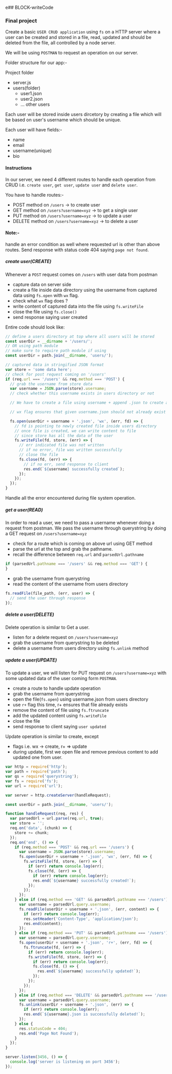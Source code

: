 e## BLOCK-writeCode

### Final project

Create a basic `USER CRUD application` using `fs` on a HTTP server where a user can be created and stored in a file, read, updated and should be deleted from the file, all controlled by a node server.

We will be using `POSTMAN` to request an operation on our server.

Folder structure for our app:-

Project folder

- server.js
- users(folder)
  - user1.json
  - user2.json
  - ... other users

Each user will be stored inside users dircetory by creating a file which will be based on user's username which should be unique.

Each user will have fields:-

- name
- email
- username(unique)
- bio

#### Instructions

In our server, we need 4 different routes to handle each operation from CRUD i.e. `create user`, `get user`, `update user` and `delete user`.

You have to handle routes:-

- POST method on `/users` -> to create user
- GET method on `/users?username=xyz` -> to get a single user
- PUT method on `/users?username=xyz` -> to update a user
- DELETE method on `/users?username=xyz` -> to delete a user

#### Note:-

handle an error condition as well where requested url is other than above routes. Send response with status code 404 saying `page not found`.

##### create user(CREATE)

Whenever a `POST` request comes on `/users` with user data from postman

- capture data on server side
- create a file inside data directory using the username from captured data using `fs.open` with `wx` flag.
- check what `wx` flag does ?
- write content of captured data into the file using `fs.writeFile`
- close the file using `fs.close()`
- send response saying user created

Entire code should look like:

```js
// define a users directory at top where all users will be stored
const userDir = __dirname + '/users/';
// OR using path module
// make sure to require path module if using
const userDir = path.join(__dirname, 'users/');

// captured data in stringified JSON format
var store = 'some data here';
// check for post request coming on '/users'
if (req.url === '/users' && req.method === 'POST') {
  // grab the username from store data
  var username = JSON.parse(store).username;
  // check whether this username exists in users directory or not

  // We have to create a file using username + append .json to create a proper file

  // wx flag ensures that given username.json should not already exist in users directory, therwise throws an error

  fs.open(userDir + username + '.json', 'wx', (err, fd) => {
    // fd is pointing to newly created file inside users directory
    // once file is created, we can write content to file
    // since store has all the data of the user
    fs.writeFile(fd, store, (err) => {
      // err indicated file was not written
      // if no error, file was written successfully
      // close the file
      fs.close(fd, (err) => {
        // if no err, send response to client
        res.end(`${username} successfully created`);
      });
    });
  });
}
```

Handle all the error encountered during file system operation.

##### get a user(READ)

In order to read a user, we need to pass a username whenever doing a request from postman. We pass the username through querystring by doing a GET request on `/users?username=xyz`

- check for a route which is coming on above url using GET method
- parse the url at the top and grab the pathname.
- recall the difference between `req.url` and `parsedUrl.pathname`

```js
if (parsedUrl.pathname === '/users' && req.method === 'GET') {
}
```

- grab the username from querystring
- read the content of the username from users directory

```js
fs.readFile(file_path, (err, user) => {
  // send the user through response
});
```

##### delete a user(DELETE)

Delete operation is similar to Get a user.

- listen for a delete request on `/users?username=xyz`
- grab the username from querystring to be deleted
- delete a username from users directory using `fs.unlink` method

##### update a user(UPDATE)

To update a user, we will listen for PUT request on `/users?username=xyz` with some updated data of the user coming form `POSTMAN`.

- create a route to handle update operation
- grab the username from querystring
- open the file(`fs.open`) using username.json from users directory
- use `r+` flag this time, r+ ensures that file already exists
- remove the content of file using `fs.ftruncate`
- add the updated content using `fs.writeFile`
- close the file
- send response to client saying `user updated`

Update operation is similar to create, except

- flags i.e. wx -> create, r+ => update
- during update, first we open file and remove previous content to add updated one from user.

```js
var http = require('http');
var path = require('path');
var qs = require('querystring');
var fs = require('fs');
var url = require('url');

var server = http.createServer(handleRequest);

const userDir = path.join(__dirname, 'users/');

function handleRequest(req, res) {
  var parsedUrl = url.parse(req.url, true);
  var store = '';
  req.on('data', (chunk) => {
    store += chunk;
  });
  req.on('end', () => {
    if (req.method === 'POST' && req.url === '/users') {
      var username = JSON.parse(store).username;
      fs.open(userDir + username + '.json', 'wx', (err, fd) => {
        fs.writeFile(fd, store, (err) => {
          if (err) return console.log(err);
          fs.close(fd, (err) => {
            if (err) return console.log(err);
            res.end(`${username} successfully created!`);
          });
        });
      });
    } else if (req.method === 'GET' && parsedUrl.pathname === '/users') {
      var username = parsedUrl.query.username;
      fs.readFile(userDir + username + '.json', (err, content) => {
        if (err) return console.log(err);
        res.setHeader('Content-Type', 'application/json');
        res.end(content);
      });
    } else if (req.method === 'PUT' && parsedUrl.pathname === '/users') {
      var username = parsedUrl.query.username;
      fs.open(userDir + username + '.json', 'r+', (err, fd) => {
        fs.ftruncate(fd, (err) => {
          if (err) return console.log(err);
          fs.writeFile(fd, store, (err) => {
            if (err) return console.log(err);
            fs.close(fd, () => {
              res.end(`${username} successfully updated!`);
            });
          });
        });
      });
    } else if (req.method === 'DELETE' && parsedUrl.pathname === '/users') {
      var username = parsedUrl.query.username;
      fs.unlink(userDir + username + '.json', (err) => {
        if (err) return console.log(err);
        res.end(`${username}.json is successfully deleted!`);
      });
    } else {
      res.statusCode = 404;
      res.end('Page Not Found');
    }
  });
}

server.listen(3456, () => {
  console.log('server is listening on port 3456');
});
```
